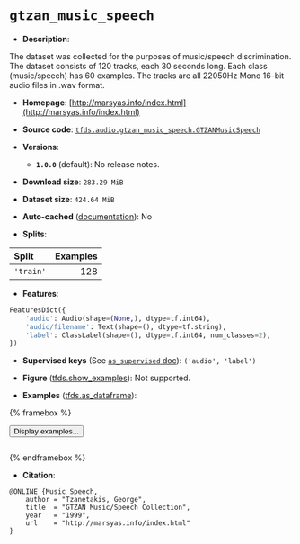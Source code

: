 <div itemscope itemtype="http://schema.org/Dataset">
  <div itemscope itemprop="includedInDataCatalog" itemtype="http://schema.org/DataCatalog">
    <meta itemprop="name" content="TensorFlow Datasets" />
  </div>
  <meta itemprop="name" content="gtzan_music_speech" />
  <meta itemprop="description" content="The dataset was collected for the purposes of music/speech discrimination.&#10;The dataset consists of 120 tracks, each 30 seconds long.&#10;Each class (music/speech) has 60 examples.&#10;The tracks are all 22050Hz Mono 16-bit audio files in .wav format.&#10;&#10;To use this dataset:&#10;&#10;```python&#10;import tensorflow_datasets as tfds&#10;&#10;ds = tfds.load(&#x27;gtzan_music_speech&#x27;, split=&#x27;train&#x27;)&#10;for ex in ds.take(4):&#10;  print(ex)&#10;```&#10;&#10;See [the guide](https://www.tensorflow.org/datasets/overview) for more&#10;informations on [tensorflow_datasets](https://www.tensorflow.org/datasets).&#10;&#10;" />
  <meta itemprop="url" content="https://www.tensorflow.org/datasets/catalog/gtzan_music_speech" />
  <meta itemprop="sameAs" content="http://marsyas.info/index.html" />
  <meta itemprop="citation" content="@ONLINE {Music Speech,&#10;    author = &quot;Tzanetakis, George&quot;,&#10;    title  = &quot;GTZAN Music/Speech Collection&quot;,&#10;    year   = &quot;1999&quot;,&#10;    url    = &quot;http://marsyas.info/index.html&quot;&#10;}" />
</div>

# `gtzan_music_speech`


*   **Description**:

The dataset was collected for the purposes of music/speech discrimination. The
dataset consists of 120 tracks, each 30 seconds long. Each class (music/speech)
has 60 examples. The tracks are all 22050Hz Mono 16-bit audio files in .wav
format.

*   **Homepage**:
    [http://marsyas.info/index.html](http://marsyas.info/index.html)

*   **Source code**:
    [`tfds.audio.gtzan_music_speech.GTZANMusicSpeech`](https://github.com/tensorflow/datasets/tree/master/tensorflow_datasets/audio/gtzan_music_speech/gtzan_music_speech.py)

*   **Versions**:

    *   **`1.0.0`** (default): No release notes.

*   **Download size**: `283.29 MiB`

*   **Dataset size**: `424.64 MiB`

*   **Auto-cached**
    ([documentation](https://www.tensorflow.org/datasets/performances#auto-caching)):
    No

*   **Splits**:

Split     | Examples
:-------- | -------:
`'train'` | 128

*   **Features**:

```python
FeaturesDict({
    'audio': Audio(shape=(None,), dtype=tf.int64),
    'audio/filename': Text(shape=(), dtype=tf.string),
    'label': ClassLabel(shape=(), dtype=tf.int64, num_classes=2),
})
```

*   **Supervised keys** (See
    [`as_supervised` doc](https://www.tensorflow.org/datasets/api_docs/python/tfds/load#args)):
    `('audio', 'label')`

*   **Figure**
    ([tfds.show_examples](https://www.tensorflow.org/datasets/api_docs/python/tfds/visualization/show_examples)):
    Not supported.

*   **Examples**
    ([tfds.as_dataframe](https://www.tensorflow.org/datasets/api_docs/python/tfds/as_dataframe)):

<!-- mdformat off(HTML should not be auto-formatted) -->

{% framebox %}

<button id="displaydataframe">Display examples...</button>
<div id="dataframecontent" style="overflow-x:auto"></div>
<script src="https://www.gstatic.com/external_hosted/jquery2.min.js"></script>
<script>
var url = "https://storage.googleapis.com/tfds-data/visualization/dataframe/gtzan_music_speech-1.0.0.html";
$(document).ready(() => {
  $("#displaydataframe").click((event) => {
    // Disable the button after clicking (dataframe loaded only once).
    $("#displaydataframe").prop("disabled", true);

    // Pre-fetch and display the content
    $.get(url, (data) => {
      $("#dataframecontent").html(data);
    }).fail(() => {
      $("#dataframecontent").html(
        'Error loading examples. If the error persist, please open '
        + 'a new issue.'
      );
    });
  });
});
</script>

{% endframebox %}

<!-- mdformat on -->

*   **Citation**:

```
@ONLINE {Music Speech,
    author = "Tzanetakis, George",
    title  = "GTZAN Music/Speech Collection",
    year   = "1999",
    url    = "http://marsyas.info/index.html"
}
```
